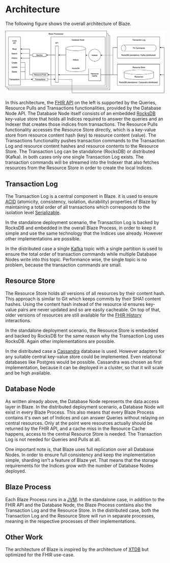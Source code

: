 # Architecture

The following figure shows the overall architecture of Blaze.

![](architecture/architecture.png)

In this architecture, the [FHIR API][8] on the left is supported by the Queries, Resource Pulls and Transactions functionalities, provided by the Database Node API. The Database Node itself consists of an embedded [RocksDB][1] key-value store that holds all Indices required to answer the queries and an Indexer that creates those indices from transactions. The Resource Pulls functionality accesses the Resource Store directly, which is a key-value store from resource content hash (key) to resource content (value). The Transactions functionality pushes transaction commands to the Transaction Log and resource content hashes and resource contents to the Resource Store. The Transaction Log can be standalone (RocksDB) or distributed (Kafka). In both cases only one single Transaction Log exists. The transaction commands will be streamed into the Indexer that also fetches resources from the Resource Store in order to create the local Indices.

## Transaction Log

The Transaction Log is a central component in Blaze. it is used to ensure [ACID][2] (atomicity, consistency, isolation, durability) properties of Blaze by maintaining a total order of all transactions which corresponds to the isolation level [Serializable][3].

In the standalone deployment scenario, the Transaction Log is backed by RocksDB and embedded in the overall Blaze Process, in order to keep it simple and use the same technology that the Indices use already. However other implementations are possible.

In the distributed case a single [Kafka][4] topic with a single partition is used to ensure the total order of transaction commands while multiple Database Nodes write into this topic. Performance wise, the single topic is no problem, because the transaction commands are small.

## Resource Store

The Resource Store holds all versions of all resources by their content hash. This approach is similar to Git which keeps commits by their SHA1 content hashes. Using the content hash instead of the resource id ensures key-value pairs are never updated and so are easily cacheable. On top of that, older versions of resources are still available for the [FHIR History][7] interactions. 

In the standalone deployment scenario, the Resource Store is embedded and backed by RocksDB for the same reason why the Transaction Log uses RocksDB. Again other implementations are possible.

In the distributed case a [Cassandra][5] database is used. However adapters for any suitable central key-value store could be implemented. Even relational databases like Postgres would be possible. Cassandra was chosen as first implementation, because it can be deployed in a cluster, so that it will scale and be high available.

## Database Node

As written already above, the Database Node represents the data access layer in Blaze. In the distributed deployment scenario, a Database Node will exist in every Blaze Process. This also means that every Blaze Process contains it's own set of Indices and can answer Queries without relaying on central resources. Only at the point were resources actually should be returned by the FHIR API, and a cache miss in the Resource Cache happens, access to the central Resource Store is needed. The Transaction Log is not needed for Queries and Pulls at all.

One important note is, that Blaze uses full replication over all Database Nodes. In order to ensure full consistency and keep the implementation simple, sharding isn't a feature of Blaze yet. That means that the storage requirements for the Indices grow with the number of Database Nodes deployed.

## Blaze Process

Each Blaze Process runs in a [JVM][6]. In the standalone case, in addition to the FHIR API and the Database Node, the Blaze Process contains also the Transaction Log and the Resource Store. In the distributed case, both the Transaction Log and the Resource Store will run in separate processes, meaning in the respective processes of their implementations.

## Other Work

The architecture of Blaze is inspired by the architecture of [XTDB][9] but optimized for the FHIR use-case.

[1]: <https://rocksdb.org>
[2]: <https://en.wikipedia.org/wiki/ACID>
[3]: <https://en.wikipedia.org/wiki/Isolation_(database_systems)#Serializable>
[4]: <https://kafka.apache.org>
[5]: <https://cassandra.apache.org>
[6]: <https://en.wikipedia.org/wiki/Java_virtual_machine>
[7]: <https://www.hl7.org/fhir/http.html#history>
[8]: <https://www.hl7.org/fhir/http.html>
[9]: <https://xtdb.com>
